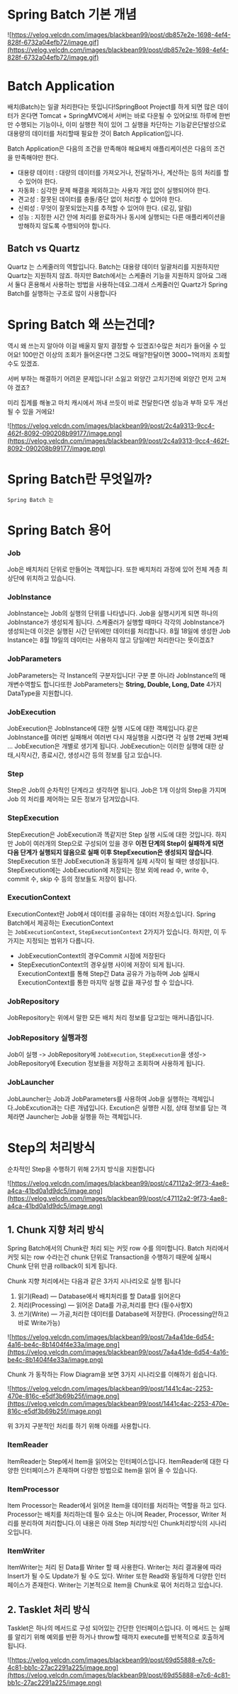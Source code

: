 # Spring Batch 기본 개념

![https://velog.velcdn.com/images/blackbean99/post/db857e2e-1698-4ef4-828f-6732a04efb72/image.gif](https://velog.velcdn.com/images/blackbean99/post/db857e2e-1698-4ef4-828f-6732a04efb72/image.gif)

# Batch Application

배치(Batch)는 일괄 처리한다는 뜻입니다!SpringBoot Project를 하게 되면 많은 데이터가 온다면 Tomcat + SpringMVC에서 서버는 바로 다운될 수 있어요!또 하루에 한번만 수행되는 기능이나, 이미 실행한 적이 있어 그 실행을 차단하는 기능같은단발성으로 대용량의 데이터를 처리할때 필요한 것이 Batch Application입니다.

Batch Application은 다음의 조건을 만족해야 해요배치 애플리케이션은 다음의 조건을 만족해야만 한다.

- 대용량 데이터 : 대량의 데이터를 가져오거나, 전달하거나, 계산하는 등의 처리를 할 수 있어야 한다.
- 자동화 : 심각한 문제 해결을 제외하고는 사용자 개입 없이 실행되어야 한다.
- 견고성 : 잘못된 데이터를 충돌/중단 없이 처리할 수 있어야 한다.
- 신뢰성 : 무엇이 잘못되었는지를 추적할 수 있어야 한다. (로깅, 알림)
- 성능 : 지정한 시간 안에 처리를 완료하거나 동시에 실행되는 다른 애플리케이션을 방해하지 않도록 수행되어야 합니다.

## Batch vs Quartz

Quartz 는 스케줄러의 역할입니다. Batch는 대용량 데이터 일괄처리를 지원하지만 Quartz는 지원하지 않죠. 하지만 Batch에서는 스케줄러 기능을 지원하지 않아요 그래서 둘다 혼용해서 사용하는 방법을 사용하는데요.그래서 스케줄러인 Quartz가 Spring Batch를 실행하는 구조로 많이 사용합니다

# Spring Batch 왜 쓰는건데?

역시 왜 쓰는지 알아야 이걸 배울지 말지 결정할 수 있겠죠!수많은 처리가 들어올 수 있어요! 100만건 이상의 조회가 들어온다면 그것도 매일?한달이면 3000~1억까지 조회할 수도 있겠죠.

서버 부하는 해결하기 어려운 문제입니다! 소잃고 외양간 고치기전에 외양간 먼저 고쳐야 겠죠?

미리 집계를 해놓고 마치 캐시에서 꺼내 쓰듯이 바로 전달한다면 성능과 부하 모두 개선될 수 있을 거에요!

![https://velog.velcdn.com/images/blackbean99/post/2c4a9313-9cc4-462f-8092-090208b99177/image.png](https://velog.velcdn.com/images/blackbean99/post/2c4a9313-9cc4-462f-8092-090208b99177/image.png)

# Spring Batch란 무엇일까?

```
Spring Batch 는
```

# Spring Batch 용어

### Job

Job은 배치처리 단위로 만들어논 객체입니다. 또한 배치처리 과정에 있어 전체 계층 최상단에 위치하고 있습니다.

### JobInstance

JobInstance는 Job의 실행의 단위를 나타냅니다. Job을 실행시키게 되면 하나의 JobInstance가 생성되게 됩니다. 스케줄러가 실행할 때마다 각각의 JobInstance가 생성되는데 이것은 실행된 시간 단위에만 데이터를 처리합니다. 8월 18일에 생성한 Job Instance는 8월 19일의 데이터는 사용하지 않고 당일에만 처리한다는 뜻이겠죠?

### JobParameters

JobParameters는 각 Instance의 구분자입니다! 구분 뿐 아니라 JobInstance의 매개변수역할도 합니다또한 JobParameters는 **String, Double, Long, Date** 4가지 DataType을 지원합니다.

### JobExecution

JobExecution은 JobInstance에 대한 실행 시도에 대한 객체입니다.같은 JobInstance를 여러번 실패해서 여러번 다시 재실행을 시켰다면 각 실행 2번째 3번째 ... JobExecution은 개별로 생기게 됩니다. JobExecution는 이러한 실행에 대한 상태,시작시간, 종료시간, 생성시간 등의 정보를 담고 있습니다.

### Step

Step은 Job의 순차적인 단계라고 생각하면 됩니다. Job은 1개 이상의 Step을 가지며 Job 의 처리를 제어하는 모든 정보가 담겨있습니다.

### StepExecution

StepExecution은 JobExecution과 똑같지만 Step 실행 시도에 대한 것입니다. 하지만 Job이 여러개의 Step으로 구성되어 있을 경우 **이전 단계의 Step이 실패하게 되면 다음 단계가 실행되지 않음으로 실패 이후 StepExecution은 생성되지 않습니다**. StepExecution 또한 JobExecution과 동일하게 실제 시작이 될 때만 생성됩니다. StepExecution에는 JobExecution에 저장되는 정보 외에 read 수, write 수, commit 수, skip 수 등의 정보들도 저장이 됩니다.

### ExecutionContext

ExecutionContext란 Job에서 데이터를 공유하는 데이터 저장소입니다. Spring Batch에서 제공하는 ExecutionContext는 `JobExecutionContext`, `StepExecutionContext` 2가지가 있습니다. 하지만, 이 두가지는 지정되는 범위가 다릅니다.

- JobExecutionContext의 경우Commit 시점에 저장된다
- StepExecutionContext의 경우실행 사이에 저장이 되게 됩니다. ExecutionContext를 통해 Step간 Data 공유가 가능하며 Job 실패시 ExecutionContext를 통한 마지막 실행 값을 재구성 할 수 있습니다.

### JobRepository

JobRepository는 위에서 말한 모든 배치 처리 정보를 담고있는 매커니즘입니다.

### JobRepository 실행과정

Job이 실행 -> JobRepository에 `JobExecution`, `StepExecution`을 생성-> JobRepository에 Execution 정보들을 저장하고 조회하며 사용하게 됩니다.

### JobLauncher

JobLauncher는 Job과 JobParameters를 사용하여 Job을 실행하는 객체입니다.JobExcution과는 다른 개념입니다. Excution은 실행한 시점, 상태 정보를 담는 객체라면 Jauncher는 Job을 실행을 하는 객체입니다.

# Step의 처리방식

순차적인 Step을 수행하기 위해 2가지 방식을 지원합니다

![https://velog.velcdn.com/images/blackbean99/post/c47112a2-9f73-4ae8-a4ca-41bd0a1d9dc5/image.png](https://velog.velcdn.com/images/blackbean99/post/c47112a2-9f73-4ae8-a4ca-41bd0a1d9dc5/image.png)

## 1. Chunk 지향 처리 방식

Spring Batch에서의 Chunk란 처리 되는 커밋 row 수를 의미합니다. Batch 처리에서 커밋 되는 row 수라는건 chunk 단위로 Transaction을 수행하기 때문에 실패시 Chunk 단위 만큼 rollback이 되게 됩니다.

Chunk 지향 처리에서는 다음과 같은 3가지 시나리오로 실행 됩니다

1. 읽기(Read) — Database에서 배치처리를 할 Data를 읽어온다
2. 처리(Processing) — 읽어온 Data를 가공,처리를 한다 (필수사항X)
3. 쓰기(Write) — 가공,처리한 데이터를 Database에 저장한다. (Processing안하고 바로 Write가능)

![https://velog.velcdn.com/images/blackbean99/post/7a4a41de-6d54-4a16-be4c-8b1404f4e33a/image.png](https://velog.velcdn.com/images/blackbean99/post/7a4a41de-6d54-4a16-be4c-8b1404f4e33a/image.png)

Chunk 가 동작하는 Flow Diagram을 보면 3가지 시나리오를 이해하기 쉽습니다.

![https://velog.velcdn.com/images/blackbean99/post/1441c4ac-2253-470e-816c-e5df3b69b25f/image.png](https://velog.velcdn.com/images/blackbean99/post/1441c4ac-2253-470e-816c-e5df3b69b25f/image.png)

위 3가지 구분적인 처리를 하기 위해 아래를 사용합니다.

### ItemReader

ItemReader는 Step에서 Item을 읽어오는 인터페이스입니다. ItemReader에 대한 다양한 인터페이스가 존재하며 다양한 방법으로 Item을 읽어 올 수 있습니다.

### ItemProcessor

Item Processor는 Reader에서 읽어온 Item을 데이터를 처리하는 역할을 하고 있다. Processor는 배치를 처리하는데 필수 요소는 아니며 Reader, Processor, Writer 처리를 분리하여 처리합니다.이 내용은 아래 Step 처리방식인 Chunk처리방식의 시나리오입니다.

### ItemWriter

ItemWriter는 처리 된 Data를 Writer 할 때 사용한다. Writer는 처리 결과물에 따라 Insert가 될 수도 Update가 될 수도 있다. Writer 또한 Read와 동일하게 다양한 인터페이스가 존재한다. Writer는 기본적으로 Item을 Chunk로 묶어 처리하고 있습니다.

## 2. Tasklet 처리 방식

Tasklet은 하나의 메서드로 구성 되어있는 간단한 인터페이스입니다. 이 메서드 는 실패를 알리기 위해 예외를 반환 하거나 throw할 때까지 execute를 반복적으로 호출하게 됩니다.

![https://velog.velcdn.com/images/blackbean99/post/69d55888-e7c6-4c81-bb1c-27ac2291a225/image.png](https://velog.velcdn.com/images/blackbean99/post/69d55888-e7c6-4c81-bb1c-27ac2291a225/image.png)